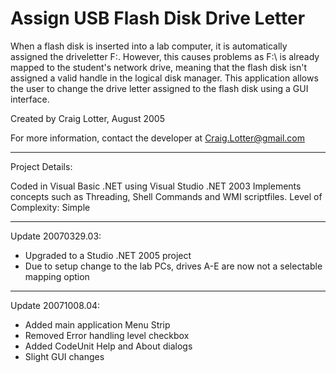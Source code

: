 Assign USB Flash Disk Drive Letter
==================================

When a flash disk is inserted into a lab computer, it is automatically assigned the driveletter F:\. However, this causes problems as F:\ is already mapped to the student's network drive, meaning that the flash disk isn't assigned a valid handle in the logical disk manager. This application allows the user to change the drive letter assigned to the flash disk using a GUI interface.

Created by Craig Lotter, August 2005

For more information, contact the developer at Craig.Lotter@gmail.com

*********************************

Project Details:

Coded in Visual Basic .NET using Visual Studio .NET 2003
Implements concepts such as Threading, Shell Commands and WMI scriptfiles.
Level of Complexity: Simple

*********************************

Update 20070329.03:

- Upgraded to a Studio .NET 2005 project
- Due to setup change to the lab PCs, drives A-E are now not a selectable mapping option

*********************************

Update 20071008.04:

- Added main application Menu Strip
- Removed Error handling level checkbox
- Added CodeUnit Help and About dialogs
- Slight GUI changes
